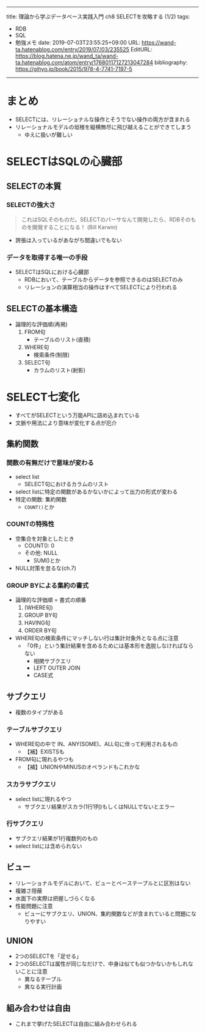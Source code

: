 ---
title: 理論から学ぶデータベース実践入門 ch8 SELECTを攻略する (1/2)
tags:
- RDB
- SQL
- 勉強メモ
date: 2019-07-03T23:55:25+09:00
URL: https://wand-ta.hatenablog.com/entry/2019/07/03/235525
EditURL: https://blog.hatena.ne.jp/wand_ta/wand-ta.hatenablog.com/atom/entry/17680117127213047284
bibliography: https://gihyo.jp/book/2015/978-4-7741-7197-5
-------------------------------------

# まとめ

- SELECTには、リレーショナルな操作とそうでない操作の両方が含まれる
- リレーショナルモデルの垣根を縦横無尽に飛び越えることができてしまう
    - ゆえに扱いが難しい


# SELECTはSQLの心臓部

## SELECTの本質

### SELECTの強大さ

> これはSQLそのものだ。SELECTのパーサなんて開発したら、RDBそのものを開発することになる！ (Bill Karwin)

- 誇張は入っているがあながち間違いでもない

### データを取得する唯一の手段

- SELECTはSQLにおける心臓部
    - RDBにおいて、テーブルからデータを参照できるのはSELECTのみ
    - リレーションの演算相当の操作はすべてSELECTにより行われる

## SELECTの基本構造

- 論理的な評価順(再掲)
    1. FROM句
        - テーブルのリスト(直積)
    1. WHERE句
        - 検索条件(制限)
    1. SELECT句
        - カラムのリスト(射影)



# SELECT七変化

- すべてがSELECTという万能APIに詰め込まれている
- 文脈や用法により意味が変化する点が厄介


## 集約関数

### 関数の有無だけで意味が変わる

- select list
    - SELECT句におけるカラムのリスト
- select listに特定の関数があるかないかによって出力の形式が変わる
- 特定の関数: 集約関数
    - `COUNT()`とか
    
### COUNTの特殊性

- 空集合を対象としたとき
    - COUNT(): 0
    - その他: NULL
        - SUM()とか
- NULL対策を怠るな(ch.7)


### GROUP BYによる集約の書式

- 論理的な評価順 = 書式の順番
    1. (WHERE句)
    1. GROUP BY句
    1. HAVING句
    1. ORDER BY句
- WHERE句の検索条件にマッチしない行は集計対象外となる点に注意
    - 「0件」という集計結果を含めるためには基本形を逸脱しなければならない
        - 相関サブクエリ
        - LEFT OUTER JOIN
        - CASE式


## サブクエリ

- 複数のタイプがある

### テーブルサブクエリ

- WHERE句の中で IN、ANY(SOME)、ALL句に伴って利用されるもの
    - 【補】EXISTSも
- FROM句に現れるやつも
    - 【補】UNIONやMINUSのオペランドもこれかな


### スカラサブクエリ

- select listに現れるやつ
    - サブクエリ結果がスカラ(1行1列)もしくはNULLでないとエラー


### 行サブクエリ

- サブクエリ結果が1行複数列のもの
- select listには含められない


## ビュー

- リレーショナルモデルにおいて、ビューとベーステーブルとに区別はない
- 複雑さ隠蔽
- 水面下の実際は把握しづらくなる
- 性能問題に注意
    - ビューにサブクエリ、UNION、集約関数などが含まれていると問題になりやすい


## UNION

- 2つのSELECTを「足せる」
- 2つのSELECTは属性が同じなだけで、中身は似ても似つかないかもしれないことに注意
    - 異なるテーブル
    - 異なる実行計画


## 組み合わせは自由

- これまで挙げたSELECTは自由に組み合わせられる

